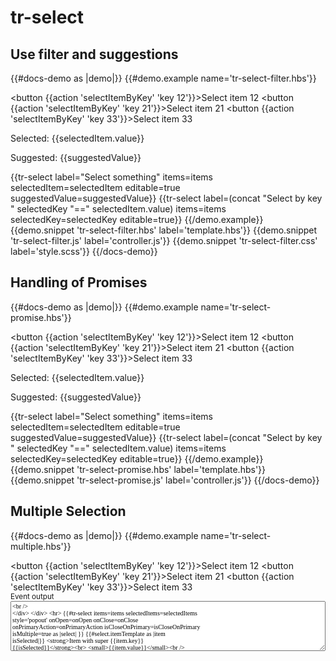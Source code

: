 # tr-select

## Use filter and suggestions

{{#docs-demo as |demo|}}
  {{#demo.example name='tr-select-filter.hbs'}}
    <div class="docu-options-block">
      <button {{action 'selectItemByKey' 'key 12'}}>Select item 12</button>
      <button {{action 'selectItemByKey' 'key 21'}}>Select item 21</button>
      <button {{action 'selectItemByKey' 'key 33'}}>Select item 33</button>
    </div>
    <p>Selected: {{selectedItem.value}}</p>
    <p>Suggested: {{suggestedValue}}</p>
    {{tr-select label="Select something" items=items selectedItem=selectedItem editable=true suggestedValue=suggestedValue}}
    {{tr-select 
        label=(concat "Select by key " selectedKey "==" selectedItem.value) 
        items=items selectedKey=selectedKey editable=true}}
  {{/demo.example}}
  {{demo.snippet 'tr-select-filter.hbs' label='template.hbs'}}
  {{demo.snippet 'tr-select-filter.js' label='controller.js'}}
  {{demo.snippet 'tr-select-filter.css' label='style.scss'}}
{{/docs-demo}}

## Handling of Promises

{{#docs-demo as |demo|}}
  {{#demo.example name='tr-select-promise.hbs'}}
    <div class="docu-options-block">
      <button {{action 'selectItemByKey' 'key 12'}}>Select item 12</button>
      <button {{action 'selectItemByKey' 'key 21'}}>Select item 21</button>
      <button {{action 'selectItemByKey' 'key 33'}}>Select item 33</button>
    </div>
    <p>Selected: {{selectedItem.value}}</p>
    <p>Suggested: {{suggestedValue}}</p>
    {{tr-select label="Select something" items=items selectedItem=selectedItem editable=true suggestedValue=suggestedValue}}
    {{tr-select 
        label=(concat "Select by key " selectedKey "==" selectedItem.value) 
        items=items selectedKey=selectedKey editable=true}}
  {{/demo.example}}
  {{demo.snippet 'tr-select-promise.hbs' label='template.hbs'}}
  {{demo.snippet 'tr-select-promise.js' label='controller.js'}}
{{/docs-demo}}

## Multiple Selection

{{#docs-demo as |demo|}}
  {{#demo.example name='tr-select-multiple.hbs'}}
    <div class="docu-options-block">
      <button {{action 'selectItemByKey' 'key 12'}}>Select item 12</button>
      <button {{action 'selectItemByKey' 'key 21'}}>Select item 21</button>
      <button {{action 'selectItemByKey' 'key 33'}}>Select item 33</button>
      <br>
      <div>
        <small>Event output</small>
        <textarea value={{eventOutput}} style="font-family: Consolas; font-size: 10px; width: 100%; height: 80px;" />   
      </div>
    </div>
    <hr>
    {{#tr-select
        items=items 
        selectedItems=selectedItems 
        style='popout' 
        onOpen=onOpen
        onClose=onClose
        onPrimaryAction=onPrimaryAction
        isCloseOnPrimary=isCloseOnPrimary
        isMultiple=true as |select|
      }}
        {{#select.itemTemplate as |item isSelected|}}
            <strong>Item with super {{item.key}} {{isSelected}}</strong><br>
            <small>{{item.value}}</small>        
        {{/select.itemTemplate}}
    {{/tr-select}}
      <p>Selected: {{selectedItem.value}}</p>
  {{/demo.example}}
  {{demo.snippet 'tr-select-multiple.hbs' label='template.hbs'}}
  {{demo.snippet 'tr-select-multiple.js' label='controller.js'}}
  {{demo.snippet 'tr-select-editor-multiple.css' label='style.scss'}}
{{/docs-demo}}
